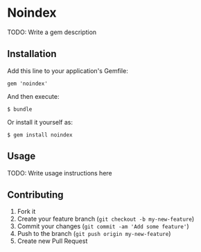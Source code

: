 # Noindex

TODO: Write a gem description

## Installation

Add this line to your application's Gemfile:

    gem 'noindex'

And then execute:

    $ bundle

Or install it yourself as:

    $ gem install noindex

## Usage

TODO: Write usage instructions here

## Contributing

1. Fork it
2. Create your feature branch (`git checkout -b my-new-feature`)
3. Commit your changes (`git commit -am 'Add some feature'`)
4. Push to the branch (`git push origin my-new-feature`)
5. Create new Pull Request
